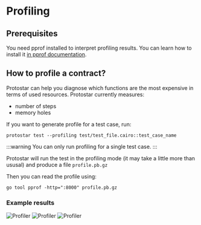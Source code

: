 # Profiling

## Prerequisites

You need pprof installed to interpret profiling results.
You can learn how to install it [in pprof documentation](https://github.com/google/pprof#building-pprof).

## How to profile a contract?

Protostar can help you diagnose which functions are the most expensive in terms of used resources.
Protostar currently measures:
- number of steps
- memory holes

If you want to generate profile for a test case, run:

```shell
protostar test --profiling test/test_file.cairo::test_case_name 
```
:::warning
You can only run profiling for a single test case.
:::

Protostar will run the test in the profiling mode (it may take a little more than ususal) and produce a file `profile.pb.gz`

Then you can read the profile using: 
```shell
go tool pprof -http=":8000" profile.pb.gz
```
### Example results

![Profiler](/img/prof1.jpg)
![Profiler](/img/prof2.jpg)
![Profiler](/img/prof3.jpg)
